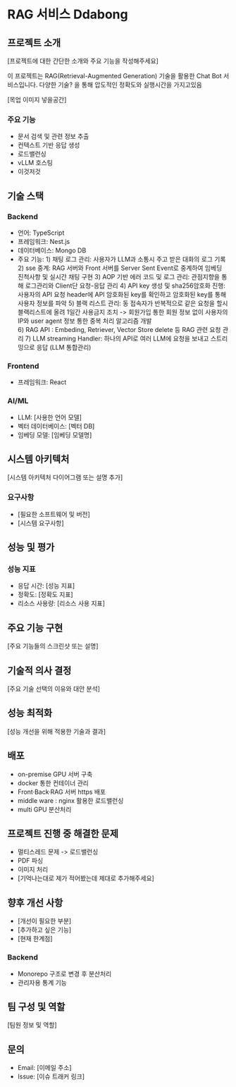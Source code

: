 # RAG 서비스 Ddabong

## 프로젝트 소개
[프로젝트에 대한 간단한 소개와 주요 기능을 작성해주세요]

이 프로젝트는 RAG(Retrieval-Augmented Generation) 기술을 활용한 Chat Bot 서비스입니다.
다양한 기술? 을 통해 압도적인 정확도와 실행시간을 가지고있음

[목업 이미지 넣을공간]

### 주요 기능
- 문서 검색 및 관련 정보 추출
- 컨텍스트 기반 응답 생성
- 로드밸런싱
- vLLM 호스팅
- 이것저것

## 기술 스택

### Backend
- 언어: TypeScript
- 프레임워크: Nest.js
- 데이터베이스: Mongo DB
- 주요 기능: 
            1) 채팅 로그 관리: 사용자가 LLM과 소통시 주고 받은 대화의 로그 기록
            2) sse 중계: RAG 서버와 Front 서버를 Server Sent Event로 중계하여 임베딩 진척사항 및 실시간 채팅 구현
            3) AOP 기반 에러 코드 및 로그 관리: 관점지향을 통해 로그관리와 Client단 요청-응답 관리
            4) API key 생성 및 sha256암호화 진행: 사용자의 API 요청 header에 API 암호화된 key를 확인하고 암호화된 key를 통해 사용자 정보를 파악
            5) 블랙 리스트 관리: 동 접속자가 반복적으로 같은 요청을 할시 블랙리스트에 올려 1일간 사용금지 조치
            -> 회원가입 통한 회원 정보 없이 사용자의 IP와 user agent 정보 통한 중복 처리 알고리즘 개발   
            6) RAG API : Embeding, Retriever, Vector Store delete 등 RAG 관련 요청 관리
            7) LLM streaming Handler: 하나의 API로 여러 LLM에 요청을 보내고 스트리밍으로 응답 (LLM 통합관리)  

### Frontend
- 프레임워크: React

### AI/ML
- LLM: [사용한 언어 모델]
- 벡터 데이터베이스: [벡터 DB]
- 임베딩 모델: [임베딩 모델명]

## 시스템 아키텍처
[시스템 아키텍처 다이어그램 또는 설명 추가]

### 요구사항
- [필요한 소프트웨어 및 버전]
- [시스템 요구사항]

## 성능 및 평가

### 성능 지표
- 응답 시간: [성능 지표]
- 정확도: [정확도 지표]
- 리소스 사용량: [리소스 사용 지표]


## 주요 기능 구현
[주요 기능들의 스크린샷 또는 설명]

## 기술적 의사 결정
[주요 기술 선택의 이유와 대안 분석]

## 성능 최적화
[성능 개선을 위해 적용한 기술과 결과]

## 배포
- on-premise GPU 서버 구축
- docker 통한 컨테이너 관리
- Front·Back·RAG 서버 https 배포
- middle ware : nginx 활용한 로드밸런싱
- multi GPU 분산처리

## 프로젝트 진행 중 해결한 문제
- 멀티스레드 문제 -> 로드밸런싱
- PDF 파싱
- 이미지 처리
- [기억나는대로 제가 적어봤는데 제대로 추가해주세요]

## 향후 개선 사항
- [개선이 필요한 부분]
- [추가하고 싶은 기능]
- [현재 한계점]
### Backend
- Monorepo 구조로 변경 후 분산처리
- 관리자용 통계 기능 


## 팀 구성 및 역할
[팀원 정보 및 역할]


## 문의
- Email: [이메일 주소]
- Issue: [이슈 트래커 링크]
